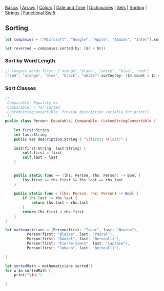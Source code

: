 [Basics](README.md) | [Arrays](array.md) | [Colors](color.md) | [Date and Time](Dates/README.md) | [Dictionaries](dictionary.md) | [Sets](sets.md) | [Sorting](sorting.md) | [Strings](strings.md) | [Functional Swift](functional.md)

## Sorting

```swift
let companies = ["Microsoft", "Google", "Apple", "Amazon", "Intel"].sorted()

let reversed = companies.sorted(by: {$1 < $0})
```

###
### Sort by Word Length

```swift
// longest words first: ["orange","black", "white", "blue", "red"]
["red", "orange", "blue", "black", "white"].sorted(by: {$0.count > $1.count}) 
```

### Sort Classes

```swift
/*
 Comparable: Equality ==
 Comparable: < for sorted
 CustomStringConvertible: Provide description variable for print() 
 */
public class Person: Equatable, Comparable, CustomStringConvertible {
    
    let first:String
    let last:String
    public var description:String { "\(first) \(last)" }
        
    init(first:String, last:String) {
        self.first = first
        self.last = last
    }
    

    public static func == (lhs: Person, rhs: Person) -> Bool {
        lhs.first == rhs.first && lhs.last == rhs.last
    }
    
    public static func < (lhs: Person, rhs: Person) -> Bool {
        if lhs.last != rhs.last {
            return lhs.last < rhs.last
        }
        return lhs.first < rhs.first
    }
}

let mathematicians = [Person(first: "Isaac", last: "Newton"),
          Person(first: "Blaise", last: "Pascal"),
          Person(first: "Daniel", last: "Bernoulli"),
          Person(first: "Pierre-Simon", last: "Laplace"),
          Person(first: "Johann", last: "Bernoulli"),
          
]

let sortedMath = mathematicians.sorted()
for w in sortedMath {
    print("\(w)")
    
}
```

###

```swift

```

###

```swift

```

